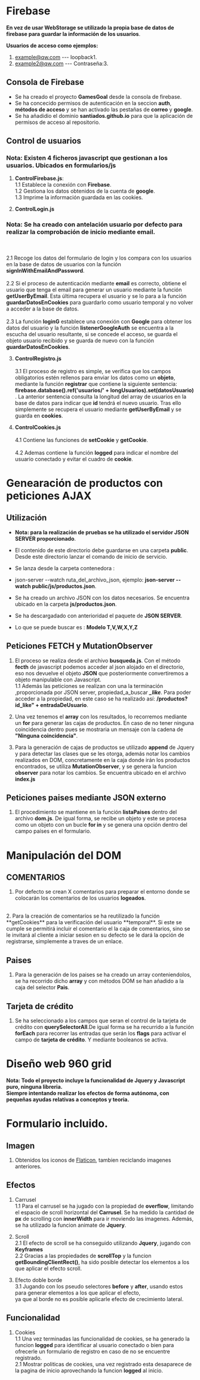 
# Firebase

**En vez de usar WebStorage se utilizado la propia base de datos de firebase para guardar la información de los usuarios**.

**Usuarios de acceso como ejemplos:**
1. example@qw.com --- loopback1.
2. example2@qw.com --- Contraseña:3.

## Consola de Firebase


* Se ha creado el proyecto **GamesGoal** desde la consola de firebase.
* Se ha concecido permisos de autenticación en la seccion **auth**, **métodos de acceso** y se han activado las pestañas de **correo** y **google**.
* Se ha añadidio el dominio **santiados.github.io** para que la aplicación de permisos de acceso al repositorio.

## Control de usuarios

### **Nota: Existen 4 ficheros javascript que gestionan a los usuarios. Ubicados en formularios/js**

1. **ControlFirebase.js**: 
<br> 1.1 Establece la conexión con **Firebase**.
<br> 1.2 Gestiona los datos obtenidos de la cuenta de **google**.
<br> 1.3 Imprime la información guardada en las cookies.

2. **ControlLogin.js**

### **Nota: Se ha creado con antelación usuario por defecto para realizar la comprobación de inicio mediante email**.
<br><br> 2.1 Recoge los datos del formulario de login y los compara con los usuarios en la base de datos de usuarios con la función **signInWithEmailAndPassword**.
<br><br> 2.2 Si el proceso de autenticación mediante **email** es correcto, obtiene el usuario que tenga el email para generar un usuario mediante la función **getUserByEmail**. Esta última recupera el usuario y se lo para a la función **guardarDatosEnCookies** para guardarlo como usuario temporal y no volver a acceder a la base de datos.
<br><br> 2.3 La función **loginG** establece una conexión con **Google** para obtener los datos del usuario y la función **listenerGoogleAuth** se encuentra a la escucha del usuario resultante, si se concede el acceso, se guarda el objeto usuario recibido y se guarda de nuevo con la función **guardarDatosEnCookies**.

3. **ControlRegistro.js**
<br><br> 3.1 El proceso de registro es simple, se verifica que los campos obligatorios estén rellenos para enviar los datos como un **objeto**, mediante la función **registrar** que contiene la siguiente sentencia: **firebase.database().ref('usuarios/' + longUsuarios).set(datosUsuario)** .
La anterior sentencia consulta la longitud del array de usuarios en la base de datos para indicar que **id** tendrá el nuevo usuario. Tras ello simplemente se recupera el usuario mediante **getUserByEmail** y se guarda en **cookies**.

4. **ControlCookies.js** 
<br><br> 4.1 Contiene las funciones de **setCookie** y **getCookie**.
<br><br> 4.2 Ademas contiene la función **logged** para indicar el nombre del usuario conectado y evitar el cuadro de **cookie**.




# Genearación de productos con peticiones AJAX
	
## Utilización
* **Nota: para la realización de pruebas se ha utilizado el servidor JSON SERVER proporcionado**.
* El contenido de este directorio debe guardarse en una carpeta **public**. Desde este directorio lanzar el comando de inicio de servicio.

* Se lanza desde la carpeta contenedora :

* json-server --watch ruta_del_archivo_json, ejemplo: **json-server --watch public/js/productos.json**.

* Se ha creado un archivo JSON con los datos necesarios. Se encuentra ubicado en la carpeta **js/productos.json**.

* Se ha descargadado con anterioridad el paquete de **JSON SERVER**.

* Lo que se puede buscar es : **Modelo  T,V,W,X,Y,Z**



## Peticiones FETCH y MutationObserver
1. El proceso se realiza desde el archivo **busqueda.js**. Con el método **fecth** de javascript podemos acceder al json alojado en el directorio, eso nos devuelve el objeto **JSON** que posteriormente convertiremos a objeto manipulable con Javascript.
<br> 1.1 Además las peticiones se realizan con una la terminación ,proporcionada por JSON server, propiedad_a_buscar ***_like***. Para poder acceder a la propiedad, en este caso se ha realizado así: **/productos?id_like" + entradaDeUsuario**.

2. Una vez tenemos el **array** con los resultados, lo recorremos mediante un **for** para generar las cajas de productos. En caso de no tener ninguna coincidencia dentro pues se mostraria un mensaje con la cadena de **"Ninguna coincidencia"**.

3. Para la generación de cajas de productos se utilizado **append** de Jquery y para detectar las clases que se les otorga, además notar los cambios realizados en DOM, concretamente en la caja donde irán los productos encontrados, 
se utiliza **MutationObserver**, y se genera la funcion **observer** para notar los cambios. Se encuentra ubicado en el archivo **index.js**


## Peticiones paises mediante JSON externo
1. El procedimiento se mantiene en la función **listaPaises** dentro del archivo **dom.js**. De igual forma, se recibe un objeto y este se procesa como un objeto con un bucle **for in** y se genera una opción dentro del campo países en el formulario.




# Manipulación del DOM

## COMENTARIOS
 1. Por defecto se crean X comentarios para preparar el entorno donde se colocarán los comentarios de los usuarios **logeados**.
 <br>
 2. Para la creación de comentarios se ha reutilizado la función **getCookies** para la verificación del usuario **temporal**.
 	Si este se cumple se permitirá incluir el comentario el la caja de comentarios, sino se le invitará al cliente a iniciar sesion
 	en su defecto se le dará la opción de registrarse, simplemente a traves de un enlace.

## Paises
 1. Para la generación de los paises se ha creado un array conteniendolos, se ha recorrido dicho **array** y con métodos DOM se han añadido
 	a la caja del selector **Pais**.

## Tarjeta de crédito
 1. Se ha seleccionado a los campos que seran el control de la tarjeta de crédito con **querySelectorAll**.De igual forma se ha recurrido a la 
    función **forEach** para recorrer las entradas que serán los **flags** para activar el campo de **tarjeta de crédito**. Y mediante booleanos se activa.


# Diseño web 960 grid

**Nota: Todo el proyecto incluye la funcionalidad de Jquery y Javascript puro, ninguna libreria.<br>
		 Siempre intentando realizar los efectos de forma autónoma, con pequeñas ayudas relativas a conceptos y teoria.**

# Formulario incluido.


## Imagen
 1. Obtenidos los iconos de [Flaticon](https://www.flaticon.es/), tambien reciclando imagenes anteriores.

## Efectos 

 1. Carrusel
 <br> 1.1 Para el carrusel se ha jugado con la propiedad de **overflow**, limitando el espacio de scroll horizontal del **Carrusel**.
 	      Se ha medido la cantidad de **px** de scrolling  con **innerWidth** para ir moviendo las imagenes.
 		  Además, se ha utilizado la funcion animate de **Jquery**.

 2. Scroll
 <br> 2.1 El efecto de scroll se ha conseguido utilizando **Jquery**, jugando con **Keyframes**
 <br> 2.2 Gracias a las propiedades de **scrollTop** y la funcion **getBoundingClientRect()**, ha sido posible detectar 
      los elementos a los que aplicar el efecto scroll.

 3. Efecto doble borde 
 <br> 3.1 Jugando con los pseudo selectores **before** y **after**, usando estos para generar elementos a los que aplicar el efecto, <br>
 		  ya que al borde no es posible aplicarle efecto de crecimiento lateral.
	
## Funcionalidad
 1. Cookies 
 <br> 1.1 Una vez terminadas las funcionalidad de cookies, se ha generado la funcion **logged** para identificar al usuario conectado o bien 
      para ofrecerle un formulario de registro en caso de no se encuentre registrado.
 <br> 2.1 Mostrar politicas de cookies, una vez registrado esta desaparece de la pagina de inicio aprovechando la funcion **logged** al inicio.


